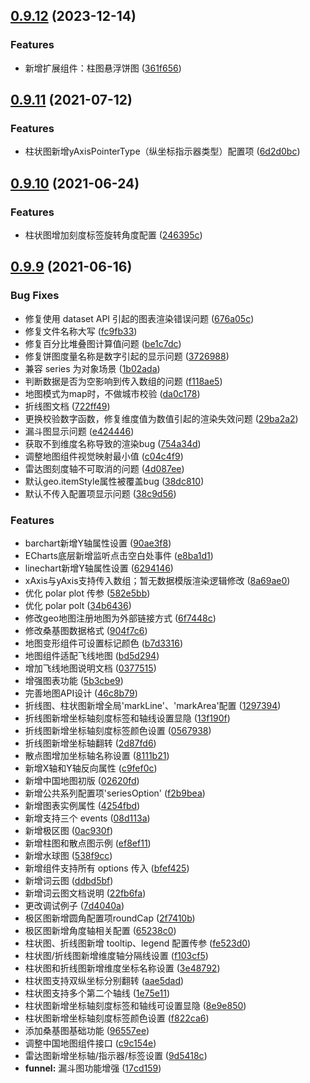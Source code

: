 ## [0.9.12](https://github.com/vueblocks/ve-charts/compare/v0.9.11...v0.9.12) (2023-12-14)


### Features

* 新增扩展组件：柱图悬浮饼图 ([361f656](https://github.com/vueblocks/ve-charts/pull/193/commits))



## [0.9.11](https://github.com/vueblocks/ve-charts/compare/v0.9.10...v0.9.11) (2021-07-12)


### Features

* 柱状图新增yAxisPointerType（纵坐标指示器类型）配置项 ([6d2d0bc](https://github.com/vueblocks/ve-charts/commit/6d2d0bc13950aa35e6f8c21a02f44187d8bca7b2))



## [0.9.10](https://github.com/vueblocks/ve-charts/compare/v0.9.9...v0.9.10) (2021-06-24)


### Features

* 柱状图增加刻度标签旋转角度配置 ([246395c](https://github.com/vueblocks/ve-charts/commit/246395ca75915181d1e472b3ff9ef1f58ebc3cf5))



## [0.9.9](https://github.com/vueblocks/ve-charts/compare/v0.9.4...v0.9.9) (2021-06-16)


### Bug Fixes

* 修复使用 dataset API 引起的图表渲染错误问题 ([676a05c](https://github.com/vueblocks/ve-charts/commit/676a05cf076a6722874fac75448d3377dc19eeb8))
* 修复文件名称大写 ([fc9fb33](https://github.com/vueblocks/ve-charts/commit/fc9fb334be70437603321136cd5284de158bdc2b))
* 修复百分比堆叠图计算值问题 ([be1c7dc](https://github.com/vueblocks/ve-charts/commit/be1c7dcce454dcb23cdcfb97060ab37327498616))
* 修复饼图度量名称是数字引起的显示问题 ([3726988](https://github.com/vueblocks/ve-charts/commit/3726988af914e3889dd9aad3150d9545d1bc465e))
* 兼容 series 为对象场景 ([1b02ada](https://github.com/vueblocks/ve-charts/commit/1b02adaeca3941e248dccda4b2e58f8ad7f4b781))
* 判断数据是否为空影响到传入数组的问题 ([f118ae5](https://github.com/vueblocks/ve-charts/commit/f118ae526c1824ca56eb66d18b01aa4f6f0f76d9))
* 地图模式为map时，不做城市校验 ([da0c178](https://github.com/vueblocks/ve-charts/commit/da0c1786e7fa4713ecf27d9b7dc781d9da70f0f3))
* 折线图文档 ([722ff49](https://github.com/vueblocks/ve-charts/commit/722ff496c89161a91951146d79f6e4906e300fd1))
* 更换校验数字函数，修复维度值为数值引起的渲染失效问题 ([29ba2a2](https://github.com/vueblocks/ve-charts/commit/29ba2a254d0d5bd9cccc7b6bd28b54e5ae0222f0))
* 漏斗图显示问题 ([e424446](https://github.com/vueblocks/ve-charts/commit/e4244463745dc232ae19c10a85725dabce767b01))
* 获取不到维度名称导致的渲染bug ([754a34d](https://github.com/vueblocks/ve-charts/commit/754a34d250d9c3a42bfd0ea1a66dd672240d189c))
* 调整地图组件视觉映射最小值 ([c04c4f9](https://github.com/vueblocks/ve-charts/commit/c04c4f906b535481065b199447f81b9672ce0530))
* 雷达图刻度轴不可取消的问题 ([4d087ee](https://github.com/vueblocks/ve-charts/commit/4d087ee7540565c8596cc60bf427305d1075b8f9))
* 默认geo.itemStyle属性被覆盖bug ([38dc810](https://github.com/vueblocks/ve-charts/commit/38dc810f96ed8e2fdc5b6b40427d7bfbfc953d4a))
* 默认不传入配置项显示问题 ([38c9d56](https://github.com/vueblocks/ve-charts/commit/38c9d56afc87df655874a3ee2729943f296f99c4))


### Features

* barchart新增Y轴属性设置 ([90ae3f8](https://github.com/vueblocks/ve-charts/commit/90ae3f88703bcf2700489be8b4db14adf55e2760))
* ECharts底层新增监听点击空白处事件 ([e8ba1d1](https://github.com/vueblocks/ve-charts/commit/e8ba1d141cfd95bb0468fd66f04791da0a431201))
* linechart新增Y轴属性设置 ([6294146](https://github.com/vueblocks/ve-charts/commit/6294146d4e1c4b74c4c70091e0a7561436014cd1))
* xAxis与yAxis支持传入数组；暂无数据模版渲染逻辑修改 ([8a69ae0](https://github.com/vueblocks/ve-charts/commit/8a69ae010b2711fa475c852988d988b603debea0))
* 优化 polar plot 传参 ([582e5bb](https://github.com/vueblocks/ve-charts/commit/582e5bb1ac3c3cf815f1bdf2253499e09c05f035))
* 优化 polar polt ([34b6436](https://github.com/vueblocks/ve-charts/commit/34b6436a0c7ab3203c422cf8f298033983c80278))
* 修改geo地图注册地图为外部链接方式 ([6f7448c](https://github.com/vueblocks/ve-charts/commit/6f7448cc0858ddf89c6371455d9635e725075bc9))
* 修改桑基图数据格式 ([904f7c6](https://github.com/vueblocks/ve-charts/commit/904f7c6b63582af289dfc0c62ed50aa6c79e58ef))
* 地图变形组件可设置标记颜色 ([b7d3316](https://github.com/vueblocks/ve-charts/commit/b7d33165f3fc58f8ce50c6383a66aa996036268e))
* 地图组件适配飞线地图 ([bd5d294](https://github.com/vueblocks/ve-charts/commit/bd5d294751860d5b4e80155f6288d028707e1e6a))
* 增加飞线地图说明文档 ([0377515](https://github.com/vueblocks/ve-charts/commit/037751599bb1d9e73fa514ab8fd73a8ff9512d56))
* 增强图表功能 ([5b3cbe9](https://github.com/vueblocks/ve-charts/commit/5b3cbe9eab62929a9f274705fd24452c13ef8953))
* 完善地图API设计 ([46c8b79](https://github.com/vueblocks/ve-charts/commit/46c8b799b39e3509158349ecf0390f72fe0c06ca))
* 折线图、柱状图新增全局'markLine'、'markArea'配置 ([1297394](https://github.com/vueblocks/ve-charts/commit/1297394e6a8f8f020484bfdc2c6ba807b54ad64d))
* 折线图新增坐标轴刻度标签和轴线设置显隐 ([13f190f](https://github.com/vueblocks/ve-charts/commit/13f190fd1e66e920a034a8c2565c1f767ba5ad39))
* 折线图新增坐标轴刻度标签颜色设置 ([0567938](https://github.com/vueblocks/ve-charts/commit/05679384e109f7f5e92ea4a57f546079ced43bfe))
* 折线图新增坐标轴翻转 ([2d87fd6](https://github.com/vueblocks/ve-charts/commit/2d87fd622f70157a417e760a529b45e11bf575dc))
* 散点图增加坐标轴名称设置 ([8111b21](https://github.com/vueblocks/ve-charts/commit/8111b21d60b8e2eb53b1804daad5501d511441b5))
* 新增X轴和Y轴反向属性 ([c9fef0c](https://github.com/vueblocks/ve-charts/commit/c9fef0c9d6ba945b1787a47aa46ea57acf790db1))
* 新增中国地图初版 ([02620fd](https://github.com/vueblocks/ve-charts/commit/02620fd715969ac22513b3c10f4dd1a783c74f39))
* 新增公共系列配置项'seriesOption' ([f2b9bea](https://github.com/vueblocks/ve-charts/commit/f2b9beaeb93435aea7ebd49a4dc5b042b3e8db63))
* 新增图表实例属性 ([4254fbd](https://github.com/vueblocks/ve-charts/commit/4254fbd00457341172a1a34e8d7c595e99342baf))
* 新增支持三个 events ([08d113a](https://github.com/vueblocks/ve-charts/commit/08d113af6007f4d417af36741270fba7859612cf))
* 新增极区图 ([0ac930f](https://github.com/vueblocks/ve-charts/commit/0ac930f8d44a76ac932501b35d693dc3a482415c))
* 新增柱图和散点图示例 ([ef8ef11](https://github.com/vueblocks/ve-charts/commit/ef8ef11932de7c1010f0f702bb3d54be63fa0099))
* 新增水球图 ([538f9cc](https://github.com/vueblocks/ve-charts/commit/538f9ccd073c317f493db64216daffce54be1b12))
* 新增组件支持所有 options 传入 ([bfef425](https://github.com/vueblocks/ve-charts/commit/bfef425d8fe26b56c8aac111be6fd69e47261675))
* 新增词云图 ([ddbd5bf](https://github.com/vueblocks/ve-charts/commit/ddbd5bfd43c33b5fc4828b6b22efc3e5ecb2d3fd))
* 新增词云图文档说明 ([22fb6fa](https://github.com/vueblocks/ve-charts/commit/22fb6fa1334e5ea2afce7ded28509cb9efae1ceb))
* 更改调试例子 ([7d4040a](https://github.com/vueblocks/ve-charts/commit/7d4040a120c32ee8c9856bb70c0df2c72c971480))
* 极区图新增圆角配置项roundCap ([2f7410b](https://github.com/vueblocks/ve-charts/commit/2f7410bb2992e13c408fc5202b377faf8f0ccffd))
* 极区图新增角度轴相关配置 ([65238c0](https://github.com/vueblocks/ve-charts/commit/65238c0237c1679a0766e750d654d56b838fc98d))
* 柱状图、折线图新增 tooltip、legend 配置传参 ([fe523d0](https://github.com/vueblocks/ve-charts/commit/fe523d0124e835817eb6e41f3ae29ff0826b7f3b))
* 柱状图/折线图新增维度轴分隔线设置 ([f103cf5](https://github.com/vueblocks/ve-charts/commit/f103cf56f10f24dfb98e7c2149b159df4debc31d))
* 柱状图和折线图新增维度坐标名称设置 ([3e48792](https://github.com/vueblocks/ve-charts/commit/3e48792038cf0d7690f34f38ee084971ba82babf))
* 柱状图支持双纵坐标分别翻转 ([aae5dad](https://github.com/vueblocks/ve-charts/commit/aae5dad710d339666c0a210147294a5f596415cd))
* 柱状图支持多个第二个轴线 ([1e75e11](https://github.com/vueblocks/ve-charts/commit/1e75e1143e57f87b8ca281c11b6f6f120539fa1d))
* 柱状图新增坐标轴刻度标签和轴线可设置显隐 ([8e9e850](https://github.com/vueblocks/ve-charts/commit/8e9e850b8937cad1c323e7b5c440f3d7b7dcd606))
* 柱状图新增坐标轴刻度标签颜色设置 ([f822ca6](https://github.com/vueblocks/ve-charts/commit/f822ca613fdaa7b331611732f62455fd450877ee))
* 添加桑基图基础功能 ([96557ee](https://github.com/vueblocks/ve-charts/commit/96557eeb2410d84b7061292c0bac7fe83d5c756f))
* 调整中国地图组件接口 ([c9c154e](https://github.com/vueblocks/ve-charts/commit/c9c154e11d53c174527a488c881d21073b3a08e8))
* 雷达图新增坐标轴/指示器/标签设置 ([9d5418c](https://github.com/vueblocks/ve-charts/commit/9d5418cf09d8aee812450cf5063f3aa5717dcef1))
* **funnel:** 漏斗图功能增强 ([17cd159](https://github.com/vueblocks/ve-charts/commit/17cd159f6447c7721cabc3db0de056aa3fa9404a))



